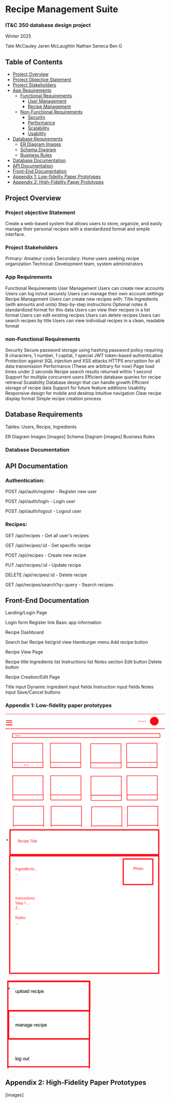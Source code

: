 # Recipe Management Suite
### IT&C 350 database design project
Winter 2025

Tate McCauley
Jaren McLaughlin
Nathan Seneca
Ben G

## Table of Contents  
- [Project Overview](#project-overview)  
- [Project Objective Statement](#project-objective-statement)  
- [Project Stakeholders](#project-stakeholders)  
- [App Requirements](#app-requirements)  
  - [Functional Requirements](#functional-requirements)  
    - [User Management](#user-management)  
    - [Recipe Management](#recipe-management)  
  - [Non-Functional Requirements](#non-functional-requirements)  
    - [Security](#security)  
    - [Performance](#performance)  
    - [Scalability](#scalability)  
    - [Usability](#usability)  
- [Database Requirements](#database-requirements)  
  - [ER Diagram Images](#er-diagram-images)  
  - [Schema Diagram](#schema-diagram)  
  - [Business Rules](#business-rules)  
- [Database Documentation](#database-documentation)  
- [API Documentation](#api-documentation)  
- [Front-End Documentation](#front-end-documentation)  
- [Appendix 1: Low-fidelity Paper Prototypes](#appendix-1-low-fidelity-paper-prototypes)  
- [Appendix 2: High-Fidelity Paper Prototypes](#appendix-2-high-fidelity-paper-prototypes)  

## Project Overview
### Project objective Statement
Create a web-based system that allows users to store, organize, and easily manage their personal recipes with a standardized format and simple interface.

### Project Stakeholders
Primary: Amateur cooks
Secondary: Home users seeking recipe organization
Technical: Development team, system administrators

### App Requirements
Functional Requirements
User Management
Users can create new accounts
Users can log in/out securely
Users can manage their own account settings
Recipe Management
Users can create new recipes with:
Title
Ingredients (with amounts and units)
Step-by-step instructions
Optional notes
A standardized format for this data
Users can view their recipes in a list format
Users can edit existing recipes
Users can delete recipes
Users can search recipes by title
Users can view individual recipes in a clean, readable format


### non-Functional Requirements
Security
Secure password storage using hashing
password policy requiring 8 characters, 1 number, 1 capital, 1 special
JWT token-based authentication
Protection against SQL injection and XSS attacks
HTTPS encryption for all data transmission
Performance (These are arbitrary for now)
Page load times under 2 seconds
Recipe search results returned within 1 second
Support for multiple concurrent users
Efficient database queries for recipe retrieval
Scalability
Database design that can handle growth
Efficient storage of recipe data
Support for future feature additions
Usability
Responsive design for mobile and desktop
Intuitive navigation
Clear recipe display format
Simple recipe creation process

## Database Requirements
Tables: Users, Recipe, Ingredients

ER Diagram Images
[images]
Schema Diagram
[images]
Business Rules




### Database Documentation



## API Documentation
### Authentication:

POST /api/auth/register - Register new user

POST /api/auth/login - Login user

POST /api/auth/logout - Logout user

### Recipes:

GET /api/recipes - Get all user's recipes

GET /api/recipes/:id - Get specific recipe

POST /api/recipes - Create new recipe

PUT /api/recipes/:id - Update recipe

DELETE /api/recipes/:id - Delete recipe

GET /api/recipes/search?q=:query - Search recipes



## Front-End Documentation
Landing/Login Page

Login form
Register link
Basic app information

Recipe Dashboard

Search bar
Recipe list/grid view
Hamburger menu
Add recipe button

Recipe View Page

Recipe title
Ingredients list
Instructions list
Notes section
Edit button
Delete button

Recipe Creation/Edit Page

Title input
Dynamic ingredient input fields
Instruction input fields
Notes input
Save/Cancel buttons



### Appendix 1: Low-fidelity paper prototypes

![Website](Website.png)
![RecipeCard](RecipeCard.png)
![HamburgerBar](HamburgerBar.png)



## Appendix 2: High-Fidelity Paper Prototypes
[images]